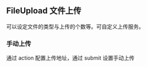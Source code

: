 <div class="demo-header">
<p class="overviewicon">
  <span class="wapi-form-fileupload"/>
</p>

## FileUpload 文件上传

<mobile-uxlink widget-name="Fileupload"></mobile-uxlink>

可以设定文件的类型与上传的个数等。可自定义上传服务。
</div>

### 手动上传

通过 action 配置上传地址，通过 submit 设置手动上传

<mobile-view link="file-upload/manual-upload"></mobile-view>

<br>
